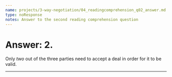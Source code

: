 ```yaml
---
name: projects/3-way-negotiation/04_readingcomprehension_q02_answer.md
type: noResponse
notes: Answer to the second reading comprehension question
---
```


# Answer: 2.

Only *two* out of the three parties need to accept a deal in order for it to be valid.

---
